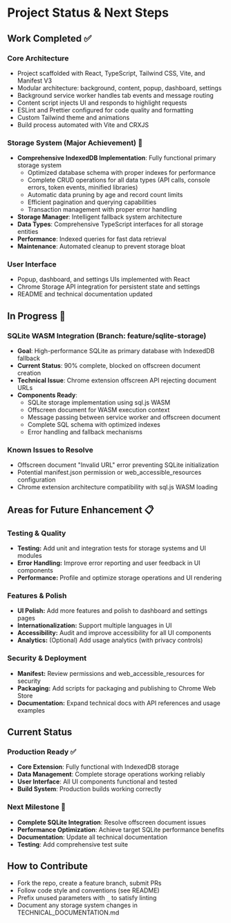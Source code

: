 # Project Status & Next Steps

## Work Completed ✅

### Core Architecture
- Project scaffolded with React, TypeScript, Tailwind CSS, Vite, and Manifest V3
- Modular architecture: background, content, popup, dashboard, settings
- Background service worker handles tab events and message routing
- Content script injects UI and responds to highlight requests
- ESLint and Prettier configured for code quality and formatting
- Custom Tailwind theme and animations
- Build process automated with Vite and CRXJS

### Storage System (Major Achievement) 🎉
- **Comprehensive IndexedDB Implementation**: Fully functional primary storage system
  - Optimized database schema with proper indexes for performance
  - Complete CRUD operations for all data types (API calls, console errors, token events, minified libraries)
  - Automatic data pruning by age and record count limits
  - Efficient pagination and querying capabilities
  - Transaction management with proper error handling
- **Storage Manager**: Intelligent fallback system architecture
- **Data Types**: Comprehensive TypeScript interfaces for all storage entities
- **Performance**: Indexed queries for fast data retrieval
- **Maintenance**: Automated cleanup to prevent storage bloat

### User Interface
- Popup, dashboard, and settings UIs implemented with React
- Chrome Storage API integration for persistent state and settings
- README and technical documentation updated

## In Progress 🚧

### SQLite WASM Integration (Branch: feature/sqlite-storage)
- **Goal**: High-performance SQLite as primary database with IndexedDB fallback
- **Current Status**: 90% complete, blocked on offscreen document creation
- **Technical Issue**: Chrome extension offscreen API rejecting document URLs
- **Components Ready**:
  - SQLite storage implementation using sql.js WASM
  - Offscreen document for WASM execution context
  - Message passing between service worker and offscreen document
  - Complete SQL schema with optimized indexes
  - Error handling and fallback mechanisms

### Known Issues to Resolve
- Offscreen document "Invalid URL" error preventing SQLite initialization
- Potential manifest.json permission or web_accessible_resources configuration
- Chrome extension architecture compatibility with sql.js WASM loading

## Areas for Future Enhancement 📋

### Testing & Quality
- **Testing:** Add unit and integration tests for storage systems and UI modules
- **Error Handling:** Improve error reporting and user feedback in UI components
- **Performance:** Profile and optimize storage operations and UI rendering

### Features & Polish
- **UI Polish:** Add more features and polish to dashboard and settings pages
- **Internationalization:** Support multiple languages in UI
- **Accessibility:** Audit and improve accessibility for all UI components
- **Analytics:** (Optional) Add usage analytics (with privacy controls)

### Security & Deployment
- **Manifest:** Review permissions and web_accessible_resources for security
- **Packaging:** Add scripts for packaging and publishing to Chrome Web Store
- **Documentation:** Expand technical docs with API references and usage examples

## Current Status

### Production Ready ✅
- **Core Extension**: Fully functional with IndexedDB storage
- **Data Management**: Complete storage operations working reliably
- **User Interface**: All UI components functional and tested
- **Build System**: Production builds working correctly

### Next Milestone 🎯
- **Complete SQLite Integration**: Resolve offscreen document issues
- **Performance Optimization**: Achieve target SQLite performance benefits
- **Documentation**: Update all technical documentation
- **Testing**: Add comprehensive test suite

## How to Contribute
- Fork the repo, create a feature branch, submit PRs
- Follow code style and conventions (see README)
- Prefix unused parameters with `_` to satisfy linting
- Document any storage system changes in TECHNICAL_DOCUMENTATION.md
